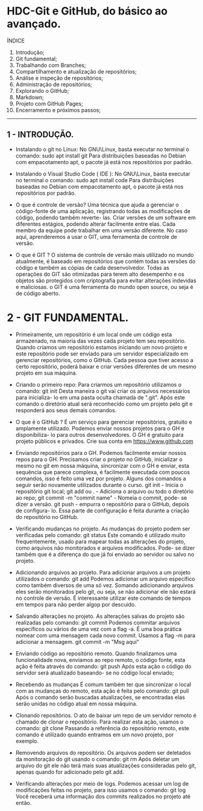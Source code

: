 # HDC-Git e GitHub, do básico ao avançado.

ÍNDICE 

1. Introdução;
2. Git fundamental;
3. Trabalhando com Branches;
4. Compartilhamento e atualização de repositórios;
5. Análise e inspeção de repositórios;
6. Administração de repositórios;
7. Explorando o GitHub;
8. Markdown;
9. Projeto com GitHub Pages;
10. Encerramento e próximos passos;
___________________________________________________

## 1 - INTRODUÇÃO.

* Instalando o git no Linux:
    No GNU\Linux, basta executar no terminal o comando:
        sudo apt install git
    Para distribuições baseadas no Debian com empacotamento apt, o pacote já está nos repositórios por padrão.
    
* Instalando o Visual Studio Code ( IDE ):
    No GNU\Linux, basta executar no terminal o comando:
        sudo apt install code
    Para distribuições baseadas no Debian com empacotamento apt, o pacote já está nos repositórios por padrão.
    
* O que é controle de versão?
    Uma técnica que ajuda a gerenciar o código-fonte de uma aplicação, registrando todas as modificações de código, podendo também reverte- las. Criar versões de um software em diferentes estágios, podendo alterar facilmente entre elas. Cada membro da equipe pode trabalhar em uma versão diferente. No caso aqui, aprenderemos a usar o GIT, uma ferramenta de controle de versão.
    
* O que é GIT ?
    O sistema de controle de versão mais utilizado no mundo atualmente, é baseado em repositórios que contém todas as versões do código e também as cópias de cada desenvolvedor. Todas as operações do GIT são otimizadas para terem alto desempenho e os objetos são protegidos com criptografia para evitar alterações indevidas e maliciosas. o GIT é uma ferramenta do mundo open source, ou seja é de código aberto.

# 2 - GIT FUNDAMENTAL.

* Primeiramente, um repositório é um local onde um código esta armazenado, na maioria das vezes cada projeto tem seu repositório. Quando criamos um repositório estamos iniciando um novo projeto e este repositório pode ser enviado para um servidor especializado em gerenciar repositórios, como o GitHub.
    Cada pessoa que tiver acesso a certo repositório, poderá baixar e criar versões diferentes de um mesmo projeto em sua máquina.
    
* Criando o primeiro repo:
    Para criarmos um repositório utilizamos o comando:
        git init
    Desta maneira o git vai criar os arquivos necessários para inicializa- lo em uma pasta oculta chamada de ".git".
    Após este comando o diretório atual será reconhecido como um projeto pelo git e responderá aos seus demais comandos.
    
* O que é o GitHub ?
    É um serviço para gerenciar repositórios, gratuito e amplamente utilizado. Podemos enviar nossos projetos para o GH e disponibiliza- lo para outros desenvolvedores. O GH é gratuito para projeto públicos e privados.
    Crie sua conta em https://www.github.com
    
* Enviando repositórios para o GH.
    Podemos facilmente enviar nossos repos para o GH.
    Precisamos criar o projeto no GitHub, inicializar o mesmo no git em nossa máquina, sincronizar com o GH e enviar, esta sequência que parece complexa, é facilmente executada com poucos comandos, isso é feito uma vez por projeto. Alguns dos comandos a seguir serão novamente utilizados durante o curso.
    git init - Inicia o repositório git local;
    git add <file> ou . - Adiciona o arquivo ou todo o diretório ao repo;
    git commit -m "commit name" - Nomeia o commit, pode- se dizer a versão.
    git push - empurra o repositório para o GitHub, depois de configura- lo. Essa parte de configuração é feita durante a criação do repositório no GitHub.
    
* Verificando mudanças no projeto.
    As mudanças do projeto podem ser verificadas pelo comando:
        git status
    Este comando é utilizado muito frequentemente, usado para mapear todas as alterações do projeto, como arquivos não monitorados e arquivos modificados. Pode- se dizer também que é a diferença do que já foi enviado ao servidor ou salvo no projeto.

* Adicionando arquivos ao projeto.
    Para adicionar arquivos a um projeto utilizados o comando:
        git add
    Podemos adicionar um arquivo específico como também diversos de uma só vez. Somando adicionando arquivos eles serão monitorados pelo git, ou seja, se não adicionar ele não estará no controle de versão.
    É interessante utilizar este comando de tempos em tempos para não perder algop por descuido.

* Salvando alterações no projeto.
    As alterações salvas do projeto são realizadas pelo comando:
        git commit
    Podemos commitar arquivos específicos ou vários de uma vez com a flag -a. É uma boa prática nomear com uma mensagem cada novo commit. Usamos a flag -m para adicionar a mensagem.
        git commit -m "Msg aqui"

* Enviando código ao repositório remoto.
    Quando finalizamos uma funcionalidade nova, enviamos ao repo remoto, o código fonte, esta ação é feita através do comando:
        git push
    Após esta ação o código do servidor será atualizado baseando- se no código local enviado;

* Recebendo as mudanças
    É comum também ter que sincronizar o local com as mudanças do remoto, esta ação é feita pelo comando:
        git pull
    Após o comando serão buscadas atualizações, se encontradas elas serão unidas no código atual em nossa máquina.

* Clonando repositórios.
    O ato de baixar um repo de um servidor remoto é chamado de clonar o repositório.
    Para realizar esta ação, usamos o comando:
        git clone
    Passando a referência do repositório remoto, este comando é utilizado quando entramos em um novo projeto, por exemplo.

* Removendo arquivos do repositório.
    Os arquivos podem ser deletados da monitoração do git usando o comando:
        git rm
    Após deletar um arquivo do git ele não terá mais suas atualizações consideradas pelo git, apenas quando for adicionado pelo git add.

* Verificando alterações por meio de logs.
    Podemos acessar um log de modificações feitas no projeto, para isso usamos o comando:
        git log
    Você receberá uma informação dos commits realizados no projeto até então.
